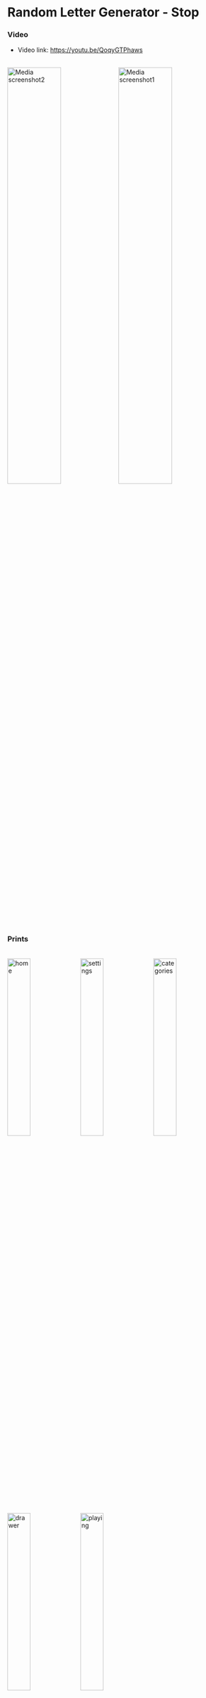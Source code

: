 # Random Letter Generator - Stop 

### Video

* Video link: https://youtu.be/QoqyGTPhaws
<br> 

<div>
  <img align="center" src="https://user-images.githubusercontent.com/61395660/236074284-89f6fb95-c3b5-4684-ba2c-6e42335c3070.png" alt="Media screenshot2"  width="49%" height="auto"/>
  <img align="center" src="https://user-images.githubusercontent.com/61395660/236074271-964655b8-ed29-41d8-a0e8-35cfce0acfa9.png" alt="Media screenshot1" width="49%" height="auto"/>
</div>
<br>

### Prints 

<br>
<div>
  <img src="https://user-images.githubusercontent.com/61395660/236072027-137d5814-59fc-498b-90b7-69e2ab3bab60.jpeg" alt="home" width="32%" height="auto"/>
  <img src="https://user-images.githubusercontent.com/61395660/236072035-7b9f19dd-61d5-4698-93d7-39ddca6df93a.jpeg" alt="settings" width="32%" height="auto"/>
  <img src="https://user-images.githubusercontent.com/61395660/236072025-2b0118ab-f99d-4bfd-84d5-ea4af49874d1.jpeg" alt="categories" width="32%" height="auto"/>
  <img src="https://user-images.githubusercontent.com/61395660/236072026-9a9fc64d-6633-473b-b205-6b38e2035970.jpeg" alt="drawer" width="32%" height="auto"/>
  <img src="https://user-images.githubusercontent.com/61395660/236072033-dff91334-e08d-461e-ac33-788fe71e5d30.jpeg" alt="playing" width="32%" height="auto"/>
</div>
<br>

* Prints (Portuguese version) 

<br>
<div>
  <img src="https://user-images.githubusercontent.com/61395660/236072029-07ef7c1e-8b1f-4ab2-9c55-3398f08b333d.jpeg" alt="inicio" width="32%" height="auto"/>
  <img src="https://user-images.githubusercontent.com/61395660/236072020-efb8c96d-8798-4be1-bfcd-3ff5dcabe3a2.jpeg" alt="ajustes" width="32%" height="auto"/>
  <img src="https://user-images.githubusercontent.com/61395660/236072023-f6275d8c-1e09-44f5-872d-38a08f1644d8.jpeg" alt="categorias" width="32%" height="auto"/>
  <img src="https://user-images.githubusercontent.com/61395660/236072031-64e584fd-6cf7-4dd3-a2ee-184c9c05e33a.jpeg" alt="navegador" width="32%" height="auto"/>
</div>
<br>

## About this Project
With this app you can: 

Generate a random letter (no repetition) ; 
Use a coutdown timer; 
Get idea from categories section if your mind go blank.


## Why ? 
My family have moved to a new place and we had nothing else to do but play 'Stop!' in the occasion. We got frustrated every time we counted our fingers and it was a letter that already have been used. So I created this app to prevent this problem for us. Now it's part of my personal portfolio, so any feedback about the project, code, structure or anything else will be very welcome!

email: emanuelldsc@gmail.com

## Packages  
   cupertino_icons: ^1.0.2 <br>
  google_fonts: ^4.0.3 <br>
  font_awesome_flutter: ^10.4.0 <br>
  circular_countdown_timer: ^0.2.2 <br>
  hidden_drawer_menu: ^3.0.1 <br>
  flutter_ringtone_player: ^3.2.0 <br>
  numberpicker: ^2.1.2 <br>
  flutter_animate: ^4.1.1+1 <br>
  get_storage: ^2.1.1 <br>
  flutter_localizations: <br>
    sdk: flutter <br>
  intl: ^0.17.0 <br>

## Installers
If you want to test the App in the Production mode, the installers are listed below:

Android .apk installer : Soon!

iOS .ipa installer: Soon!
